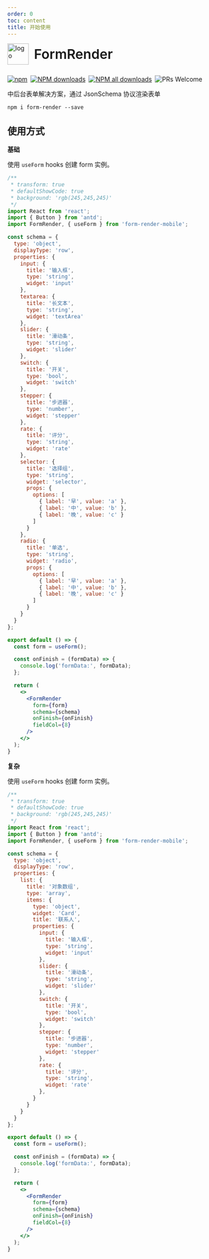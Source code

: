 ```yaml
---
order: 0
toc: content
title: 开始使用
---
```


<div style="display:flex;align-items:center;margin-bottom:24px">
  <img src="https://img.alicdn.com/tfs/TB17UtINiLaK1RjSZFxXXamPFXa-606-643.png" alt="logo" width="48px"/>
  <span style="font-size:30px;font-weight:600;display:inline-block;margin-left:12px">FormRender</span>
</div>
<p style="display:flex;justify-content:space-between;width:440px">
  <a href="https://www.npmjs.com/package/form-render?_blank">
    <img alt="npm" src="https://img.shields.io/npm/v/form-render.svg?maxAge=3600&style=flat-square">
  </a>
  <a href="https://npmjs.org/package/form-render">
    <img alt="NPM downloads" src="https://img.shields.io/npm/dm/form-render.svg?style=flat-square">
  </a>
  <a href="https://npmjs.org/package/form-render">
    <img alt="NPM all downloads" src="https://img.shields.io/npm/dt/form-render.svg?style=flat-square">
  </a>
  <a>
    <img alt="PRs Welcome" src="https://img.shields.io/badge/PRs-welcome-brightgreen.svg?style=flat-square">
  </a>
</p>

中后台表单解决方案，通过 JsonSchema 协议渲染表单


```shell
npm i form-render --save
```
## 使用方式

**基础**

使用 `useForm` hooks 创建 form 实例。
```jsx
/**
 * transform: true
 * defaultShowCode: true
 * background: 'rgb(245,245,245)'
 */
import React from 'react';
import { Button } from 'antd';
import FormRender, { useForm } from 'form-render-mobile';

const schema = {
  type: 'object',
  displayType: 'row',
  properties: {
    input: {
      title: '输入框',
      type: 'string',
      widget: 'input'
    },
    textarea: {
      title: '长文本',
      type: 'string',
      widget: 'textArea'
    },
    slider: {
      title: '滑动条',
      type: 'string',
      widget: 'slider'
    },
    switch: {
      title: '开关',
      type: 'bool',
      widget: 'switch'
    },
    stepper: {
      title: '步进器',
      type: 'number',
      widget: 'stepper'
    },
    rate: {
      title: '评分',
      type: 'string',
      widget: 'rate'
    },
    selector: {
      title: '选择组',
      type: 'string',
      widget: 'selector',
      props: {
        options: [
          { label: '早', value: 'a' },
          { label: '中', value: 'b' },
          { label: '晚', value: 'c' }
        ]
      }
    },
    radio: {
      title: '单选',
      type: 'string',
      widget: 'radio',
      props: {
        options: [
          { label: '早', value: 'a' },
          { label: '中', value: 'b' },
          { label: '晚', value: 'c' }
        ]
      }
    }
  }
};

export default () => {
  const form = useForm();

  const onFinish = (formData) => {
    console.log('formData:', formData);
  };

  return (
    <>
      <FormRender 
        form={form} 
        schema={schema} 
        onFinish={onFinish} 
        fieldCol={8}
      />
    </>
  );
}
```



**复杂**

使用 `useForm` hooks 创建 form 实例。
```jsx
/**
 * transform: true
 * defaultShowCode: true
 * background: 'rgb(245,245,245)'
 */
import React from 'react';
import { Button } from 'antd';
import FormRender, { useForm } from 'form-render-mobile';

const schema = {
  type: 'object',
  displayType: 'row',
  properties: {
    list: {
      title: '对象数组',
      type: 'array',
      items: {
        type: 'object',
        widget: 'Card',
        title: '联系人',
        properties: {
          input: {
            title: '输入框',
            type: 'string',
            widget: 'input'
          },
          slider: {
            title: '滑动条',
            type: 'string',
            widget: 'slider'
          },
          switch: {
            title: '开关',
            type: 'bool',
            widget: 'switch'
          },
          stepper: {
            title: '步进器',
            type: 'number',
            widget: 'stepper'
          },
          rate: {
            title: '评分',
            type: 'string',
            widget: 'rate'
          },
        }
      }
    }
  }
};

export default () => {
  const form = useForm();

  const onFinish = (formData) => {
    console.log('formData:', formData);
  };

  return (
    <>
      <FormRender 
        form={form} 
        schema={schema} 
        onFinish={onFinish} 
        fieldCol={8}
      />
    </>
  );
}
```


